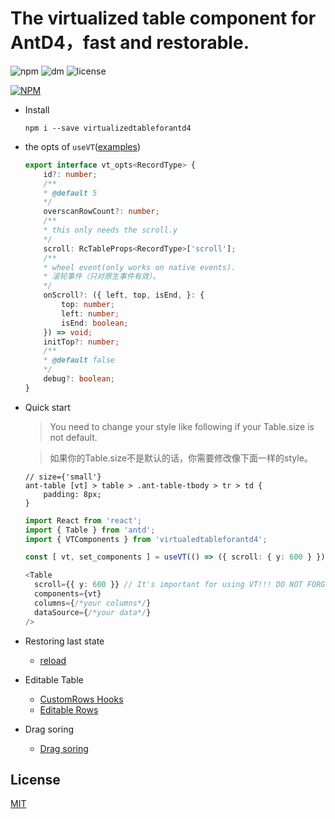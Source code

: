 # The virtualized table component for AntD4，fast and restorable.


![npm](https://img.shields.io/npm/v/virtualizedtableforantd4)
![dm](https://img.shields.io/npm/dm/virtualizedtableforantd4)
![license](https://img.shields.io/npm/l/virtualizedtableforantd4)


[![NPM](https://nodei.co/npm/virtualizedtableforantd4.png?downloads=true&downloadRank=true&stars=true)](https://nodei.co/npm/virtualizedtableforantd4/)

+ Install

  ```shell
  npm i --save virtualizedtableforantd4
  ```

+ the opts of `useVT`([examples](https://github.com/wubostc/virtualized-table-for-antd/blob/master/test))
  ```typescript
  export interface vt_opts<RecordType> {
      id?: number;
      /**
      * @default 5
      */
      overscanRowCount?: number;
      /**
      * this only needs the scroll.y
      */
      scroll: RcTableProps<RecordType>['scroll'];
      /**
      * wheel event(only works on native events).
      * 滚轮事件（只对原生事件有效）。
      */
      onScroll?: ({ left, top, isEnd, }: {
          top: number;
          left: number;
          isEnd: boolean;
      }) => void;
      initTop?: number;
      /**
      * @default false
      */
      debug?: boolean;
  }
  ```


+ Quick start
  > You need to change your style like following if your Table.size is not default.
  
  > 如果你的Table.size不是默认的话，你需要修改像下面一样的style。

  ```less
  // size={'small'}
  ant-table [vt] > table > .ant-table-tbody > tr > td {
      padding: 8px;
  }
  ```
  ```typescript
  import React from 'react';
  import { Table } from 'antd';
  import { VTComponents } from 'virtualedtableforantd4';

  const [ vt, set_components ] = useVT(() => ({ scroll: { y: 600 } }), []);

  <Table
    scroll={{ y: 600 }} // It's important for using VT!!! DO NOT FORGET!!!
    components={vt}
    columns={/*your columns*/}
    dataSource={/*your data*/}
  />
  ```


+ Restoring last state

  - [reload](https://github.com/wubostc/virtualized-table-for-antd/blob/master/test/reload.tsx)


+ Editable Table

  - [CustomRows Hooks](https://github.com/wubostc/virtualized-table-for-antd/blob/master/test/CustomRows%20Hooks.jsx)
  - [Editable Rows](https://github.com/wubostc/virtualized-table-for-antd/blob/master/test/Editable%20Rows.jsx)

+ Drag soring

  - [Drag soring](https://github.com/wubostc/virtualized-table-for-antd/blob/master/test/Drag%20soring.jsx)

## License

[MIT](LICENSE)